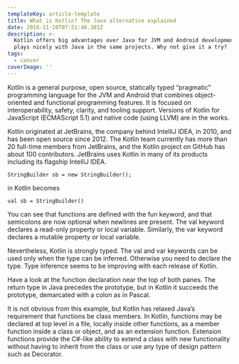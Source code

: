 ```yaml
---
templateKey: article-template
title: What is Kotlin? The Java alternative explained
date: 2018-11-10T07:51:48.301Z
description: >-
  Kotlin offers big advantages over Java for JVM and Android development, and
  plays nicely with Java in the same projects. Why not give it a try?
tags:
  - cancer
coverImage: ''
---
```

Kotlin is a general purpose, open source, statically typed “pragmatic” programming language for the JVM and Android that combines object-oriented and functional programming features. It is focused on interoperability, safety, clarity, and tooling support. Versions of Kotlin for JavaScript (ECMAScript 5.1) and native code (using LLVM) are in the works.



Kotlin originated at JetBrains, the company behind IntelliJ IDEA, in 2010, and has been open source since 2012. The Kotlin team currently has more than 20 full-time members from JetBrains, and the Kotlin project on GitHub has about 100 contributors. JetBrains uses Kotlin in many of its products including its flagship IntelliJ IDEA.

```
StringBuilder sb = new StringBuilder();
```

in Kotlin becomes

```
val sb = StringBuilder()
```

You can see that functions are defined with the fun keyword, and that semicolons are now optional when newlines are present. The val keyword declares a read-only property or local variable. Similarly, the var keyword declares a mutable property or local variable.



Nevertheless, Kotlin is strongly typed. The val and var keywords can be used only when the type can be inferred. Otherwise you need to declare the type. Type inference seems to be improving with each release of Kotlin.



Have a look at the function declaration near the top of both panes. The return type in Java precedes the prototype, but in Kotlin it succeeds the prototype, demarcated with a colon as in Pascal.

It is not obvious from this example, but Kotlin has relaxed Java’s requirement that functions be class members. In Kotlin, functions may be declared at top level in a file, locally inside other functions, as a member function inside a class or object, and as an extension function. Extension functions provide the C#-like ability to extend a class with new functionality without having to inherit from the class or use any type of design pattern such as Decorator.

